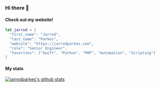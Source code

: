 ### Hi there 👋

<!--
**jarrodparkes/jarrodparkes** is a ✨ _special_ ✨ repository because its `README.md` (this file) appears on your GitHub profile.

Here are some ideas to get you started:

- 🔭 I’m currently working on ...
- 🌱 I’m currently learning ...
- 👯 I’m looking to collaborate on ...
- 🤔 I’m looking for help with ...
- 💬 Ask me about ...
- 📫 How to reach me: ...
- 😄 Pronouns: ...
- ⚡ Fun fact: ...
-->

#### Check out my website!
```swift
let jarrod = [
  "first_name": "Jarrod",
  "last_name": "Parkes",
  "website": "https://jarrodparkes.com",
  "role": "Senior Engineer",
  "favorites": ["Swift", "Python", "PHP", "Automation", "Scripting"]
]
```

#### My stats
[![jarrodparkes's github stats](https://github-readme-stats.vercel.app/api?username=jarrodparkes&show_icons=true&count_private=true)](https://github.com/jarrodparkes)
